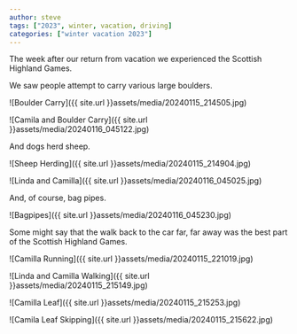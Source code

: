```yaml
---
author: steve
tags: ["2023", winter, vacation, driving]
categories: ["winter vacation 2023"]
---
```

The week after our return from vacation we experienced the Scottish Highland Games.  

We saw people attempt to carry various large boulders.  

![Boulder Carry]({{ site.url }}assets/media/20240115_214505.jpg)  

![Camila and Boulder Carry]({{ site.url }}assets/media/20240116_045122.jpg)  

And dogs herd sheep.  

![Sheep Herding]({{ site.url }}assets/media/20240115_214904.jpg)  

![Linda and Camilla]({{ site.url }}assets/media/20240116_045025.jpg)  

And, of course, bag pipes.  

![Bagpipes]({{ site.url }}assets/media/20240116_045230.jpg)  

Some might say that the walk back to the car far, far away was the best part of the Scottish Highland Games.  

![Camilla Running]({{ site.url }}assets/media/20240115_221019.jpg)  

![Linda and Camilla Walking]({{ site.url }}assets/media/20240115_215149.jpg)  

![Camilla Leaf]({{ site.url }}assets/media/20240115_215253.jpg)  

![Camila Leaf Skipping]({{ site.url }}assets/media/20240115_215622.jpg)  
